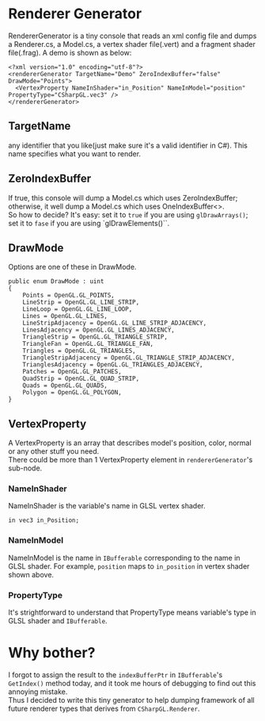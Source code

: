 ﻿# Renderer Generator
RendererGenerator is a tiny console that reads an xml config file and dumps a Renderer.cs, a Model.cs, a vertex shader file(.vert) and a fragment shader file(.frag).
A demo is shown as below:
```
<?xml version="1.0" encoding="utf-8"?>
<rendererGenerator TargetName="Demo" ZeroIndexBuffer="false" DrawMode="Points">
  <VertexProperty NameInShader="in_Position" NameInModel="position" PropertyType="CSharpGL.vec3" />
</rendererGenerator>
```
## TargetName
any identifier that you like(just make sure it's a valid identifier in C#). This name specifies what you want to render.
## ZeroIndexBuffer
If true, this console will dump a Model.cs which uses ZeroIndexBuffer; otherwise, it well dump a Model.cs which uses OneIndexBuffer<>.  
So how to decide? It's easy: set it to `true` if you are using `glDrawArrays()`; set it to `fase` if you are using `glDrawElements()``.
## DrawMode
Options are one of these in DrawMode.
```
public enum DrawMode : uint
{
    Points = OpenGL.GL_POINTS,
    LineStrip = OpenGL.GL_LINE_STRIP,
    LineLoop = OpenGL.GL_LINE_LOOP,
    Lines = OpenGL.GL_LINES,
    LineStripAdjacency = OpenGL.GL_LINE_STRIP_ADJACENCY,
    LinesAdjacency = OpenGL.GL_LINES_ADJACENCY,
    TriangleStrip = OpenGL.GL_TRIANGLE_STRIP,
    TriangleFan = OpenGL.GL_TRIANGLE_FAN,
    Triangles = OpenGL.GL_TRIANGLES,
    TriangleStripAdjacency = OpenGL.GL_TRIANGLE_STRIP_ADJACENCY,
    TrianglesAdjacency = OpenGL.GL_TRIANGLES_ADJACENCY,
    Patches = OpenGL.GL_PATCHES,
    QuadStrip = OpenGL.GL_QUAD_STRIP,
    Quads = OpenGL.GL_QUADS,
    Polygon = OpenGL.GL_POLYGON,
}
```
## VertexProperty
A VertexProperty is an array that describes model's position, color, normal or any other stuff you need.  
There could be more than 1 VertexProperty element in `rendererGenerator`'s sub-node.
### NameInShader
NameInShader is the variable's name in GLSL vertex shader.
```
in vec3 in_Position;
```
### NameInModel
NameInModel is the name in `IBufferable` corresponding to the name in GLSL shader.
For example, `position` maps to `in_position` in vertex shader shown above.
### PropertyType
It's strightforward to understand that PropertyType means variable's type in GLSL shader and `IBufferable`.
# Why bother?
I forgot to assign the result to the `indexBufferPtr` in `IBufferable`'s `GetIndex()` method today, and it took me hours of debugging to find out this annoying mistake.  
Thus I decided to write this tiny generator to help dumping framework of all future renderer types that derives from `CSharpGL.Renderer`.  

